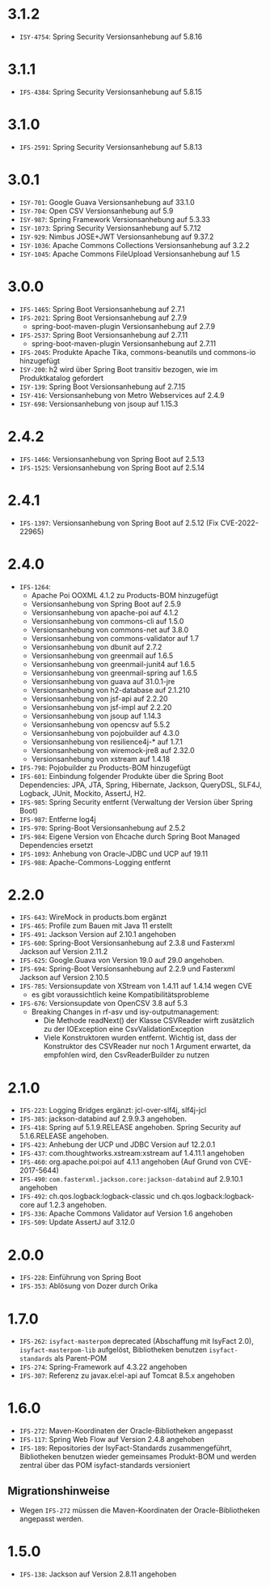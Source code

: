 # 3.1.2
- `ISY-4754`: Spring Security Versionsanhebung auf 5.8.16

# 3.1.1
- `IFS-4384`: Spring Security Versionsanhebung auf 5.8.15

# 3.1.0
- `IFS-2591`: Spring Security Versionsanhebung auf 5.8.13 

# 3.0.1
- `ISY-701`: Google Guava Versionsanhebung auf 33.1.0
- `ISY-704`: Open CSV Versionsanhebung auf 5.9
- `ISY-987`: Spring Framework Versionsanhebung auf 5.3.33
- `ISY-1073`: Spring Security Versionsanhebung auf 5.7.12
- `ISY-929`: Nimbus JOSE+JWT Versionsanhebung auf 9.37.2
- `ISY-1036`: Apache Commons Collections Versionsanhebung auf 3.2.2
- `ISY-1045`: Apache Commons FileUpload Versionsanhebung auf 1.5

# 3.0.0
- `IFS-1465`: Spring Boot Versionsanhebung auf 2.7.1
- `IFS-2021`: Spring Boot Versionsanhebung auf 2.7.9
    - spring-boot-maven-plugin Versionsanhebung auf 2.7.9
- `IFS-2537`: Spring Boot Versionsanhebung auf 2.7.11
    - spring-boot-maven-plugin Versionsanhebung auf 2.7.11
- `IFS-2045`: Produkte Apache Tika, commons-beanutils und commons-io hinzugefügt
- `ISY-200`: h2 wird über Spring Boot transitiv bezogen, wie im Produktkatalog gefordert
- `ISY-139`: Spring Boot Versionsanhebung auf 2.7.15
- `ISY-416`: Versionsanhebung von Metro Webservices auf 2.4.9
- `ISY-698`: Versionsanhebung von jsoup auf 1.15.3

# 2.4.2
- `IFS-1466`: Versionsanhebung von Spring Boot auf 2.5.13
- `IFS-1525`: Versionsanhebung von Spring Boot auf 2.5.14

# 2.4.1
- `IFS-1397`: Versionsanhebung von Spring Boot auf 2.5.12 (Fix CVE-2022-22965)

# 2.4.0
- `IFS-1264`:
    - Apache Poi OOXML 4.1.2 zu Products-BOM hinzugefügt
    - Versionsanhebung von Spring Boot auf 2.5.9
    - Versionsanhebung von apache-poi auf 4.1.2
    - Versionsanhebung von commons-cli auf 1.5.0
    - Versionsanhebung von commons-net auf 3.8.0
    - Versionsanhebung von commons-validator auf 1.7
    - Versionsanhebung von dbunit auf 2.7.2
    - Versionsanhebung von greenmail auf 1.6.5
    - Versionsanhebung von greenmail-junit4 auf 1.6.5
    - Versionsanhebung von greenmail-spring auf 1.6.5
    - Versionsanhebung von guava auf 31.0.1-jre
    - Versionsanhebung von h2-database auf 2.1.210
    - Versionsanhebung von jsf-api auf 2.2.20
    - Versionsanhebung von jsf-impl auf 2.2.20
    - Versionsanhebung von jsoup auf 1.14.3
    - Versionsanhebung von opencsv auf 5.5.2
    - Versionsanhebung von pojobuilder auf 4.3.0
    - Versionsanhebung von resilience4j-* auf 1.7.1
    - Versionsanhebung von wiremock-jre8 auf 2.32.0
    - Versionsanhebung von xstream auf 1.4.18
- `IFS-798`: Pojobuilder zu Products-BOM hinzugefügt
- `IFS-601`: Einbindung folgender Produkte über die Spring Boot Dependencies: JPA, JTA, Spring, Hibernate, Jackson,
  QueryDSL, SLF4J, Logback, JUnit, Mockito, AssertJ, H2.
- `IFS-985`: Spring Security entfernt (Verwaltung der Version über Spring Boot)
- `IFS-987`: Entferne log4j
- `IFS-970`: Spring-Boot Versionsanhebung auf 2.5.2
- `IFS-984`: Eigene Version von Ehcache durch Spring Boot Managed Dependencies ersetzt
- `IFS-1093`: Anhebung von Oracle-JDBC und UCP auf 19.11
- `IFS-988`: Apache-Commons-Logging entfernt

# 2.2.0
- `IFS-643`: WireMock in products.bom ergänzt
- `IFS-465`: Profile zum Bauen mit Java 11 erstellt
- `IFS-491`: Jackson Version auf 2.10.1 angehoben
- `IFS-600`: Spring-Boot Versionsanhebung auf 2.3.8 und Fasterxml Jackson auf Version 2.11.2
- `IFS-625`: Google.Guava von Version 19.0 auf 29.0 angehoben.
- `IFS-694`: Spring-Boot Versionsanhebung auf 2.2.9 und Fasterxml Jackson auf Version 2.10.5
- `IFS-785`: Versionsupdate von XStream von 1.4.11 auf 1.4.14 wegen CVE
    - es gibt voraussichtlich keine Kompatibilitätsprobleme
- `IFS-676`: Versionsupdate von OpenCSV 3.8 auf 5.3
    - Breaking Changes in rf-asv und isy-outputmanagement:
        - Die Methode readNext() der Klasse CSVReader wirft zusätzlich zu der IOException eine CsvValidationException
        - Viele Konstruktoren wurden entfernt. Wichtig ist, dass der Konstruktor des CSVReader nur noch 1 Argument
          erwartet, da empfohlen wird, den CsvReaderBuilder zu nutzen

# 2.1.0
- `IFS-223`: Logging Bridges ergänzt: jcl-over-slf4j, slf4j-jcl
- `IFS-385`: jackson-databind auf 2.9.9.3 angehoben.
- `IFS-418`: Spring auf 5.1.9.RELEASE angehoben. Spring Security auf 5.1.6.RELEASE angehoben.
- `IFS-423`: Anhebung der UCP und JDBC Version auf 12.2.0.1
- `IFS-437`: com.thoughtworks.xstream:xstream auf 1.4.11.1 angehoben
- `IFS-460`: org.apache.poi:poi auf 4.1.1 angehoben (Auf Grund von CVE-2017-5644)
- `IFS-490`: `com.fasterxml.jackson.core:jackson-databind` auf 2.9.10.1 angehoben
- `IFS-492`: ch.qos.logback:logback-classic und ch.qos.logback:logback-core auf 1.2.3 angehoben.
- `IFS-336`: Apache Commons Validator auf Version 1.6 angehoben
- `IFS-509`: Update AssertJ auf 3.12.0

# 2.0.0
- `IFS-228`: Einführung von Spring Boot
- `IFS-353`: Ablösung von Dozer durch Orika

# 1.7.0
- `IFS-262`: `isyfact-masterpom` deprecated (Abschaffung mit IsyFact 2.0), `isyfact-masterpom-lib` aufgelöst,
  Bibliotheken benutzen `isyfact-standards` als Parent-POM
- `IFS-274`: Spring-Framework auf 4.3.22 angehoben
- `IFS-307`: Referenz zu javax.el:el-api auf Tomcat 8.5.x angehoben

# 1.6.0
- `IFS-272`: Maven-Koordinaten der Oracle-Bibliotheken angepasst
- `IFS-117`: Spring Web Flow auf Version 2.4.8 angehoben
- `IFS-189`: Repositories der IsyFact-Standards zusammengeführt, Bibliotheken benutzen wieder gemeinsames Produkt-BOM
  und werden zentral über das POM isyfact-standards versioniert
## Migrationshinweise
- Wegen `IFS-272` müssen die Maven-Koordinaten der Oracle-Bibliotheken angepasst werden.

# 1.5.0
- `IFS-138`: Jackson auf Version 2.8.11 angehoben
